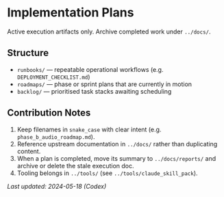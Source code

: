 # Implementation Plans

Active execution artifacts only. Archive completed work under `../docs/`.

## Structure
- `runbooks/` — repeatable operational workflows (e.g. `DEPLOYMENT_CHECKLIST.md`)
- `roadmaps/` — phase or sprint plans that are currently in motion
- `backlog/` — prioritised task stacks awaiting scheduling

## Contribution Notes
1. Keep filenames in `snake_case` with clear intent (e.g. `phase_b_audio_roadmap.md`).
2. Reference upstream documentation in `../docs/` rather than duplicating content.
3. When a plan is completed, move its summary to `../docs/reports/` and archive or delete the stale execution doc.
4. Tooling belongs in `../tools/` (see `../tools/claude_skill_pack`).

_Last updated: 2024-05-18 (Codex)_
